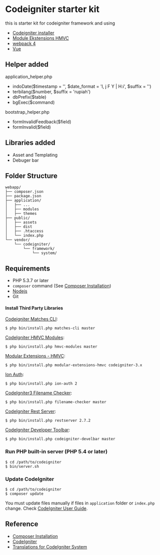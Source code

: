 # Codeigniter starter kit
this is starter kit for codeigniter framework and using
* [Codeigniter installer](https://github.com/kenjis/codeigniter-composer-installer)
* [Module Ekstensions HMVC](https://bitbucket.org/wiredesignz/codeigniter-modular-extensions-hmvc)
* [webpack 4](https://webpack.js.org)
* [Vue](https://vuejs.org)

## Helper added
application_helper.php
* indoDate($timestamp = '', $date_format = 'l, j F Y | H:i', $suffix = '')
* terbilang($number, $suffix = 'rupiah')
* dbPrefix($table)
* bgExec($command)

bootstrap_helper.php
* formInvalidFeedback($field)
* formInvalid($field)


## Libraries added
* Asset and Templating
* Debuger bar

## Folder Structure
```
webapp/
├── composer.json
├── package.json
├── application/
│   ├── ...
│   ├── modules
│   ├── themes
├── public/
│   ├── assets
│   ├── dist
│   ├── .htaccess
│   └── index.php
└── vendor/
    └── codeigniter/
        └── framework/
            └── system/
```

## Requirements

* PHP 5.3.7 or later
* `composer` command (See [Composer Installation](https://getcomposer.org/doc/00-intro.md#installation-linux-unix-osx))
* [Nodejs](https://nodejs.org/en/)
* Git

#### Install Third Party Libraries
[Codeigniter Matches CLI](https://github.com/avenirer/codeigniter-matches-cli):
```
$ php bin/install.php matches-cli master
```

[CodeIgniter HMVC Modules](https://github.com/jenssegers/codeigniter-hmvc-modules):
```
$ php bin/install.php hmvc-modules master
```

[Modular Extensions - HMVC](https://bitbucket.org/wiredesignz/codeigniter-modular-extensions-hmvc):
```
$ php bin/install.php modular-extensions-hmvc codeigniter-3.x
```

[Ion Auth](https://github.com/benedmunds/CodeIgniter-Ion-Auth):
```
$ php bin/install.php ion-auth 2
```

[CodeIgniter3 Filename Checker](https://github.com/kenjis/codeigniter3-filename-checker):
```
$ php bin/install.php filename-checker master
```

[CodeIgniter Rest Server](https://github.com/chriskacerguis/codeigniter-restserver):
```
$ php bin/install.php restserver 2.7.2
```
[CodeIgniter Developer Toolbar](https://github.com/JCSama/CodeIgniter-develbar):
```
$ php bin/install.php codeigniter-develbar master
```

### Run PHP built-in server (PHP 5.4 or later)
```
$ cd /path/to/codeigniter
$ bin/server.sh
```

### Update CodeIgniter
```
$ cd /path/to/codeigniter
$ composer update
```

You must update files manually if files in `application` folder or `index.php` change. Check [CodeIgniter User Guide](http://www.codeigniter.com/user_guide/installation/upgrading.html).

## Reference
* [Composer Installation](https://getcomposer.org/doc/00-intro.md#installation-linux-unix-osx)
* [CodeIgniter](https://github.com/bcit-ci/CodeIgniter)
* [Translations for CodeIgniter System](https://github.com/bcit-ci/codeigniter3-translations)